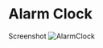 # Alarm Clock
Screenshot
![AlarmClock](https://github.com/Ankit4454/AlarmClock/assets/53224332/ae62284a-9b5e-4708-ad09-420d5951023a)
